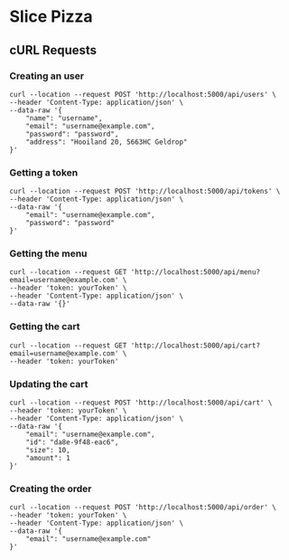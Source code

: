 # Slice Pizza

## cURL Requests

### Creating an user

```
curl --location --request POST 'http://localhost:5000/api/users' \
--header 'Content-Type: application/json' \
--data-raw '{
    "name": "username",
    "email": "username@example.com",
    "password": "password",
    "address": "Hooiland 20, 5663HC Geldrop"
}'
```

### Getting a token

```
curl --location --request POST 'http://localhost:5000/api/tokens' \
--header 'Content-Type: application/json' \
--data-raw '{
    "email": "username@example.com",
    "password": "password"
}'
```

### Getting the menu

```
curl --location --request GET 'http://localhost:5000/api/menu?email=username@example.com' \
--header 'token: yourToken' \
--header 'Content-Type: application/json' \
--data-raw '{}'
```

### Getting the cart

```
curl --location --request GET 'http://localhost:5000/api/cart?email=username@example.com' \
--header 'token: yourToken'
```

### Updating the cart

```
curl --location --request POST 'http://localhost:5000/api/cart' \
--header 'token: yourToken' \
--header 'Content-Type: application/json' \
--data-raw '{
    "email": "username@example.com",
    "id": "da8e-9f48-eac6",
    "size": 10,
    "amount": 1
}'
```

### Creating the order

```
curl --location --request POST 'http://localhost:5000/api/order' \
--header 'token: yourToken' \
--header 'Content-Type: application/json' \
--data-raw '{
    "email": "username@example.com"
}'
```

